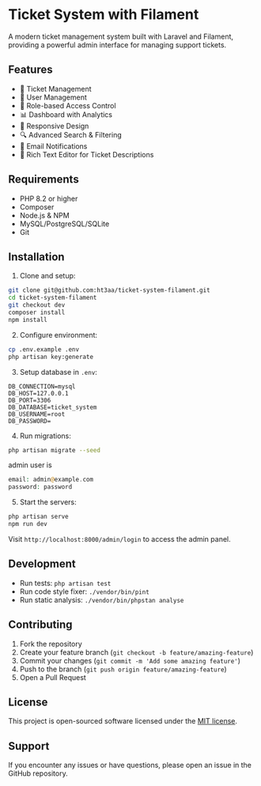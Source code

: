 # Ticket System with Filament

A modern ticket management system built with Laravel and Filament, providing a powerful admin interface for managing support tickets.

## Features

-   🎫 Ticket Management
-   👥 User Management
-   🔐 Role-based Access Control
-   📊 Dashboard with Analytics
-   📱 Responsive Design
-   🔍 Advanced Search & Filtering
-   📧 Email Notifications
-   📝 Rich Text Editor for Ticket Descriptions

## Requirements

-   PHP 8.2 or higher
-   Composer
-   Node.js & NPM
-   MySQL/PostgreSQL/SQLite
-   Git

## Installation

1. Clone and setup:

```bash
git clone git@github.com:ht3aa/ticket-system-filament.git
cd ticket-system-filament
git checkout dev
composer install
npm install
```

2. Configure environment:

```bash
cp .env.example .env
php artisan key:generate
```

3. Setup database in `.env`:

```env
DB_CONNECTION=mysql
DB_HOST=127.0.0.1
DB_PORT=3306
DB_DATABASE=ticket_system
DB_USERNAME=root
DB_PASSWORD=
```

4. Run migrations:

```bash
php artisan migrate --seed
```

admin user is

```php
email: admin@example.com
password: password
```

5. Start the servers:

```bash
php artisan serve
npm run dev
```

Visit `http://localhost:8000/admin/login` to access the admin panel.

## Development

-   Run tests: `php artisan test`
-   Run code style fixer: `./vendor/bin/pint`
-   Run static analysis: `./vendor/bin/phpstan analyse`

## Contributing

1. Fork the repository
2. Create your feature branch (`git checkout -b feature/amazing-feature`)
3. Commit your changes (`git commit -m 'Add some amazing feature'`)
4. Push to the branch (`git push origin feature/amazing-feature`)
5. Open a Pull Request

## License

This project is open-sourced software licensed under the [MIT license](https://opensource.org/licenses/MIT).

## Support

If you encounter any issues or have questions, please open an issue in the GitHub repository.
